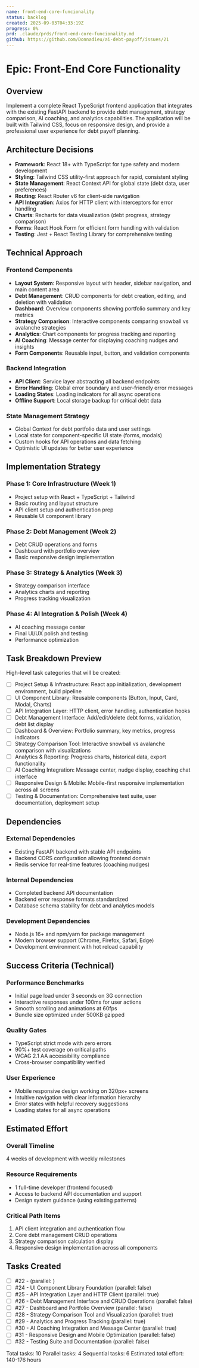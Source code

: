 ```yaml
---
name: front-end-core-funcionality
status: backlog
created: 2025-09-03T04:33:19Z
progress: 0%
prd: .claude/prds/front-end-core-funcionality.md
github: https://github.com/Donnadieu/ai-debt-payoff/issues/21
---
```


# Epic: Front-End Core Functionality

## Overview

Implement a complete React TypeScript frontend application that integrates with the existing FastAPI backend to provide debt management, strategy comparison, AI coaching, and analytics capabilities. The application will be built with Tailwind CSS, focus on responsive design, and provide a professional user experience for debt payoff planning.

## Architecture Decisions

- **Framework**: React 18+ with TypeScript for type safety and modern development
- **Styling**: Tailwind CSS utility-first approach for rapid, consistent styling
- **State Management**: React Context API for global state (debt data, user preferences)
- **Routing**: React Router v6 for client-side navigation
- **API Integration**: Axios for HTTP client with interceptors for error handling
- **Charts**: Recharts for data visualization (debt progress, strategy comparison)
- **Forms**: React Hook Form for efficient form handling with validation
- **Testing**: Jest + React Testing Library for comprehensive testing

## Technical Approach

### Frontend Components
- **Layout System**: Responsive layout with header, sidebar navigation, and main content area
- **Debt Management**: CRUD components for debt creation, editing, and deletion with validation
- **Dashboard**: Overview components showing portfolio summary and key metrics
- **Strategy Comparison**: Interactive components comparing snowball vs avalanche strategies
- **Analytics**: Chart components for progress tracking and reporting
- **AI Coaching**: Message center for displaying coaching nudges and insights
- **Form Components**: Reusable input, button, and validation components

### Backend Integration
- **API Client**: Service layer abstracting all backend endpoints
- **Error Handling**: Global error boundary and user-friendly error messages
- **Loading States**: Loading indicators for all async operations
- **Offline Support**: Local storage backup for critical debt data

### State Management Strategy
- Global Context for debt portfolio data and user settings
- Local state for component-specific UI state (forms, modals)
- Custom hooks for API operations and data fetching
- Optimistic UI updates for better user experience

## Implementation Strategy

### Phase 1: Core Infrastructure (Week 1)
- Project setup with React + TypeScript + Tailwind
- Basic routing and layout structure
- API client setup and authentication prep
- Reusable UI component library

### Phase 2: Debt Management (Week 2) 
- Debt CRUD operations and forms
- Dashboard with portfolio overview
- Basic responsive design implementation

### Phase 3: Strategy & Analytics (Week 3)
- Strategy comparison interface
- Analytics charts and reporting
- Progress tracking visualization

### Phase 4: AI Integration & Polish (Week 4)
- AI coaching message center
- Final UI/UX polish and testing
- Performance optimization

## Task Breakdown Preview

High-level task categories that will be created:
- [ ] Project Setup & Infrastructure: React app initialization, development environment, build pipeline
- [ ] UI Component Library: Reusable components (Button, Input, Card, Modal, Charts)
- [ ] API Integration Layer: HTTP client, error handling, authentication hooks
- [ ] Debt Management Interface: Add/edit/delete debt forms, validation, debt list display
- [ ] Dashboard & Overview: Portfolio summary, key metrics, progress indicators
- [ ] Strategy Comparison Tool: Interactive snowball vs avalanche comparison with visualizations
- [ ] Analytics & Reporting: Progress charts, historical data, export functionality
- [ ] AI Coaching Integration: Message center, nudge display, coaching chat interface
- [ ] Responsive Design & Mobile: Mobile-first responsive implementation across all screens
- [ ] Testing & Documentation: Comprehensive test suite, user documentation, deployment setup

## Dependencies

### External Dependencies
- Existing FastAPI backend with stable API endpoints
- Backend CORS configuration allowing frontend domain
- Redis service for real-time features (coaching nudges)

### Internal Dependencies
- Completed backend API documentation
- Backend error response formats standardized
- Database schema stability for debt and analytics models

### Development Dependencies
- Node.js 16+ and npm/yarn for package management
- Modern browser support (Chrome, Firefox, Safari, Edge)
- Development environment with hot reload capability

## Success Criteria (Technical)

### Performance Benchmarks
- Initial page load under 3 seconds on 3G connection
- Interactive responses under 100ms for user actions
- Smooth scrolling and animations at 60fps
- Bundle size optimized under 500KB gzipped

### Quality Gates
- TypeScript strict mode with zero errors
- 90%+ test coverage on critical paths
- WCAG 2.1 AA accessibility compliance
- Cross-browser compatibility verified

### User Experience
- Mobile responsive design working on 320px+ screens
- Intuitive navigation with clear information hierarchy
- Error states with helpful recovery suggestions
- Loading states for all async operations

## Estimated Effort

### Overall Timeline
4 weeks of development with weekly milestones

### Resource Requirements
- 1 full-time developer (frontend focused)
- Access to backend API documentation and support
- Design system guidance (using existing patterns)

### Critical Path Items
1. API client integration and authentication flow
2. Core debt management CRUD operations
3. Strategy comparison calculation display
4. Responsive design implementation across all components

## Tasks Created
- [ ] #22 -  (parallel: )
- [ ] #24 - UI Component Library Foundation (parallel: false)
- [ ] #25 - API Integration Layer and HTTP Client (parallel: true)
- [ ] #26 - Debt Management Interface and CRUD Operations (parallel: false)
- [ ] #27 - Dashboard and Portfolio Overview (parallel: false)
- [ ] #28 - Strategy Comparison Tool and Visualization (parallel: true)
- [ ] #29 - Analytics and Progress Tracking (parallel: true)
- [ ] #30 - AI Coaching Integration and Message Center (parallel: true)
- [ ] #31 - Responsive Design and Mobile Optimization (parallel: false)
- [ ] #32 - Testing Suite and Documentation (parallel: false)

Total tasks: 10
Parallel tasks: 4
Sequential tasks: 6
Estimated total effort: 140-176 hours
